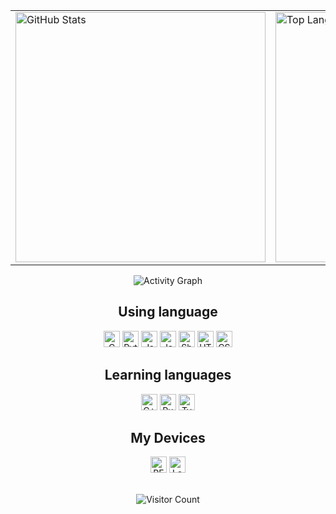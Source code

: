 <!-- Thank them 
[1] https://github.com/anuraghazra/github-readme-stats
[2] https://github.com/DenverCoder1/readme-typing-svg
[3] https://github.com/Ashutosh00710/github-readme-activity-graph
[4] https://www.peterjxl.com/Git/GitHub-Profile-Beautify/#%E5%A6%82%E4%BD%95%E5%AE%9A%E5%88%B6
[5] https://github.com/justjavac/github-dark-light-theme
[6] https://docs.github.com/zh/get-started/writing-on-github/getting-started-with-writing-and-formatting-on-github/basic-writing-and-formatting-syntax#specifying-the-theme-an-image-is-shown-to
[7] https://count.kjchmc.cn
--> 

<div align="center">
  <table>
    <tr>
      <td>
        <picture>
          <source media="(prefers-color-scheme: dark)" srcset="https://github-readme-stats.vercel.app/api?username=prslc&show_icons=true&theme=tokyonight&card_width=400&hide_border=true">
          <source media="(prefers-color-scheme: light)" srcset="https://github-readme-stats.vercel.app/api?username=prslc&show_icons=true&card_width=400&hide_border=true">
          <img alt="GitHub Stats" src="https://github-readme-stats.vercel.app/api?username=prslc&show_icons=true&card_width=400&hide_border=true" width="400">
        </picture>
      </td>
      <td>
        <picture>
          <source media="(prefers-color-scheme: dark)" srcset="https://github-readme-stats.vercel.app/api/top-langs/?username=prslc&layout=compact&theme=tokyonight&card_width=400&hide_border=true">
          <source media="(prefers-color-scheme: light)" srcset="https://github-readme-stats.vercel.app/api/top-langs/?username=prslc&layout=compact&card_width=400&hide_border=true">
          <img alt="Top Languages" src="https://github-readme-stats.vercel.app/api/top-langs/?username=prslc&layout=compact&card_width=400&hide_border=true" width="400">
        </picture>
      </td>
    </tr>
  </table>

<picture>
  <source srcset="https://github-readme-activity-graph.vercel.app/graph?username=prslc&theme=github-compact&hide_border=true&bg_color=transparent">
  <img src="https://github-readme-activity-graph.vercel.app/graph?username=prslc&theme=github-compact&hide_border=true&bg_color=transparent" alt="Activity Graph">
</picture>

## Using language

<picture><img height="26" src="https://img.shields.io/badge/C-blue?style=flat-square&logo=c&logoColor=white" alt="C"/></picture>
<picture><img height="26" src="https://img.shields.io/badge/Python-blue?style=flat-square&logo=python&logoColor=white" alt="Python"/></picture>
<picture><img height="26" src="https://img.shields.io/badge/JavaScript-yellow?style=flat-square&logo=javascript&logoColor=black" alt="JavaScript"/></picture>
<picture><img height="26" src="https://img.shields.io/badge/Java-red?style=flat-square&logo=openjdk&logoColor=white" alt="Java"/></picture>
<picture><img height="26" src="https://img.shields.io/badge/Shell-black?style=flat-square&logo=gnu-bash&logoColor=white" alt="Shell"/></picture>
<picture><img height="26" src="https://img.shields.io/badge/HTML-orange?style=flat-square&logo=html5&logoColor=white" alt="HTML"/></picture>
<picture><img height="26" src="https://img.shields.io/badge/CSS-blue?style=flat-square&logo=css3&logoColor=white" alt="CSS"/></picture>

## Learning languages

<picture><img height="26" src="https://img.shields.io/badge/C%2B%2B-blue?style=flat-square&logo=c%2B%2B&logoColor=white" alt="C++"/></picture>
<picture><img height="26" src="https://img.shields.io/badge/Rust-000000?style=flat-square&logo=rust&logoColor=white" alt="Rust"/></picture>
<picture><img height="26" src="https://img.shields.io/badge/TypeScript-blue?style=flat-square&logo=typescript&logoColor=white" alt="TypeScript"/></picture>

## My Devices

<picture><img height="26" src="https://img.shields.io/badge/REDMI%20K40S-red?style=flat-square&logo=android" alt="REDMI K40S"/></picture>
<picture><img height="26" src="https://img.shields.io/badge/Lenovo%20Xiaoxin%20Air%2014-blue?style=flat-square&logo=lenovo" alt="Lenovo Xiaoxin Air 14"/></picture>

<br>

<picture>
  <img src="https://count.kjchmc.cn/get/@prslc?theme=rule34" alt="Visitor Count">
</picture>
